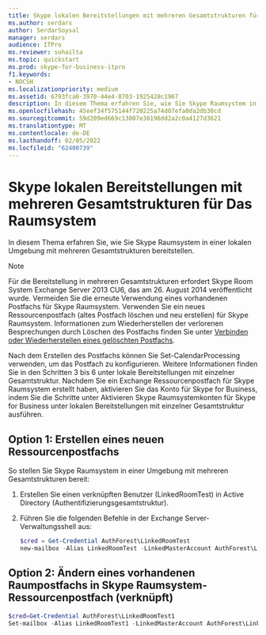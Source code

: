 ```yaml
---
title: Skype lokalen Bereitstellungen mit mehreren Gesamtstrukturen für Das Raumsystem
ms.author: serdars
author: SerdarSoysal
manager: serdars
audience: ITPro
ms.reviewer: sohailta
ms.topic: quickstart
ms.prod: skype-for-business-itpro
f1.keywords:
- NOCSH
ms.localizationpriority: medium
ms.assetid: 6793fca0-3970-44e4-8703-1925428c1967
description: In diesem Thema erfahren Sie, wie Sie Skype Raumsystem in einer lokalen Umgebung mit mehreren Gesamtstrukturen bereitstellen.
ms.openlocfilehash: 45eef34f575144f720225a74d07efa0da2db30cd
ms.sourcegitcommit: 59d209ed669c13807e38196dd2a2c0a4127d3621
ms.translationtype: MT
ms.contentlocale: de-DE
ms.lasthandoff: 02/05/2022
ms.locfileid: "62400739"
---
```

# <a name="skype-room-system-multiple-forest-on-premises-deployments"></a>Skype lokalen Bereitstellungen mit mehreren Gesamtstrukturen für Das Raumsystem
 
In diesem Thema erfahren Sie, wie Sie Skype Raumsystem in einer lokalen Umgebung mit mehreren Gesamtstrukturen bereitstellen.
  
> [!NOTE]
> Für die Bereitstellung in mehreren Gesamtstrukturen erfordert Skype Room System Exchange Server 2013 CU6, das am 26. August 2014 veröffentlicht wurde. Vermeiden Sie die erneute Verwendung eines vorhandenen Postfachs für Skype Raumsystem. Verwenden Sie ein neues Ressourcenpostfach (altes Postfach löschen und neu erstellen) für Skype Raumsystem. Informationen zum Wiederherstellen der verlorenen Besprechungen durch Löschen des Postfachs finden Sie unter [Verbinden oder Wiederherstellen eines gelöschten Postfachs](/exchange/connect-or-restore-a-deleted-mailbox-exchange-2013-help). 
  
Nach dem Erstellen des Postfachs können Sie Set-CalendarProcessing verwenden, um das Postfach zu konfigurieren. Weitere Informationen finden Sie in den Schritten 3 bis 6 unter lokale Bereitstellungen mit einzelner Gesamtstruktur. Nachdem Sie ein Exchange Ressourcenpostfach für Skype Raumsystem erstellt haben, aktivieren Sie das Konto für Skype for Business, indem Sie die Schritte unter Aktivieren Skype Raumsystemkonten für Skype for Business unter lokalen Bereitstellungen mit einzelner Gesamtstruktur ausführen.
  
## <a name="option-1-create-a-new-resource-mailbox"></a>Option 1: Erstellen eines neuen Ressourcenpostfachs

So stellen Sie Skype Raumsystem in einer Umgebung mit mehreren Gesamtstrukturen bereit:
  
1. Erstellen Sie einen verknüpften Benutzer (LinkedRoomTest) in Active Directory (Authentifizierungsgesamtstruktur).
    
2. Führen Sie die folgenden Befehle in der Exchange Server-Verwaltungsshell aus:
    
   ```powershell
   $cred = Get-Credential AuthForest\LinkedRoomTest
   new-mailbox -Alias LinkedRoomTest -LinkedMasterAccount AuthForest\LinkedRoomTest -LinkedDomainController AuthForest-4939.AuthForest.extest.contoso.com -UserPrincipalName LinkedRoomTest@ExchangeForest.contoso.comm -Name LinkedRoomTest -LinkedCredential $cred -LinkedRoom
   ```

## <a name="option-2-change-an-existing-room-mailbox-to-skype-room-system-linked-resource-mailbox"></a>Option 2: Ändern eines vorhandenen Raumpostfachs in Skype Raumsystem-Ressourcenpostfach (verknüpft)

```powershell
$cred=Get-Credential AuthForest\LinkedRoomTest1
Set-mailbox -Alias LinkedRoomTest1 -LinkedMasterAccount AuthForest\LinkedRoomTest1 -LinkedDomainController AuthForest-4939.AuthForest.extest.contoso.com -Name LinkedRoomTest1 -LinkedCredential $cred -Identity LinkedRoomTest1
```